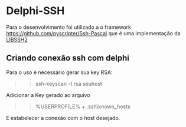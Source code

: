 # Delphi-SSH
Para o desenvolvimento foi utilizado a o framework  https://github.com/pyscripter/Ssh-Pascal que é uma implementação da [LIBSSH2](https://www.libssh2.org/)


## Criando conexão ssh com delphi
Para o uso é necessário gerar sua key RSA:

>>ssh-keyscan -t rsa seuhost

Adicionar a Key gerado ao arquivo 
>>%USERPROFILE% + .ssh\known_hosts

E estabelecer a conexão com o host desejado.

